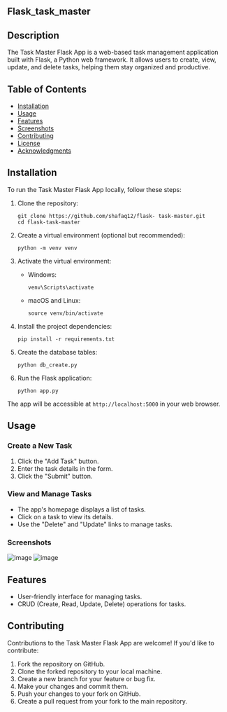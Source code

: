 ## Flask_task_master


## Description

The Task Master Flask App is a web-based task management application built with Flask, a Python web framework. It allows users to create, view, update, and delete tasks, helping them stay organized and productive.

## Table of Contents

- [Installation](#installation)
- [Usage](#usage)
- [Features](#features)
- [Screenshots](#screenshots)
- [Contributing](#contributing)
- [License](#license)
- [Acknowledgments](#acknowledgments)

## Installation

To run the Task Master Flask App locally, follow these steps:

1. Clone the repository:

   ```shell
   git clone https://github.com/shafaq12/flask- task-master.git
   cd flask-task-master
   ```

2. Create a virtual environment (optional but recommended):

   ```shell
   python -m venv venv
   ```

3. Activate the virtual environment:

   - Windows:

     ```shell
     venv\Scripts\activate
     ```

   - macOS and Linux:

     ```shell
     source venv/bin/activate
     ```

4. Install the project dependencies:

   ```shell
   pip install -r requirements.txt
   ```

5. Create the database tables:

   ```shell
   python db_create.py
   ```

6. Run the Flask application:

   ```shell
   python app.py
   ```

The app will be accessible at `http://localhost:5000` in your web browser.

## Usage

### Create a New Task

1. Click the "Add Task" button.
2. Enter the task details in the form.
3. Click the "Submit" button.

### View and Manage Tasks

- The app's homepage displays a list of tasks.
- Click on a task to view its details.
- Use the "Delete" and "Update" links to manage tasks.

### Screenshots
![image](https://github.com/shafaq12/flask_task_master/assets/87670845/90a826d9-3ce8-4c3b-a02a-f13f8550034e)
![image](https://github.com/shafaq12/flask_task_master/assets/87670845/2e7a864f-69bd-4041-b58a-42ae61ed829f)




## Features

- User-friendly interface for managing tasks.
- CRUD (Create, Read, Update, Delete) operations for tasks.


## Contributing

Contributions to the Task Master Flask App are welcome! If you'd like to contribute:

1. Fork the repository on GitHub.
2. Clone the forked repository to your local machine.
3. Create a new branch for your feature or bug fix.
4. Make your changes and commit them.
5. Push your changes to your fork on GitHub.
6. Create a pull request from your fork to the main repository.
